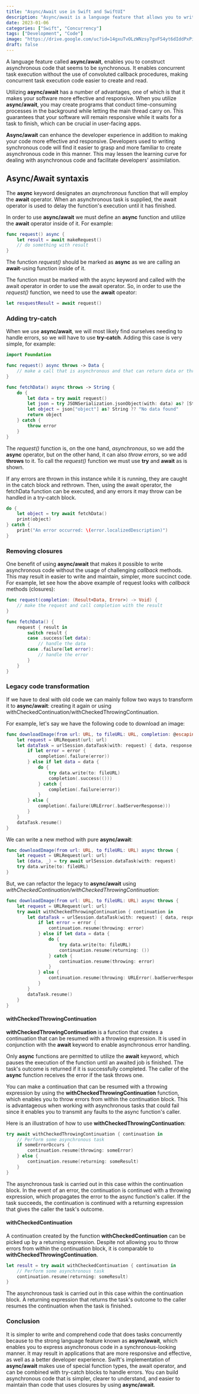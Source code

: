 ```yaml
---
title: "Async/Await use in Swift and SwiftUI"
description: "Async/await is a language feature that allows you to write asynchronous code in a synchronous-looking style. "
date: 2023-01-06
categories: ["Swift", "Concurrency"]
tags: ["Development", "Code"]
image: "https://drive.google.com/uc?id=14gxuTvOLzWNzsy7gvFS4yt6dIddPxPiF"
draft: false
---
```


A language feature called **async/await**, enables you to construct asynchronous code that seems to be synchronous. It enables concurrent task execution without the use of convoluted callback procedures, making concurrent task execution code easier to create and read.

Utilizing **async/await** has a number of advantages, one of which is that it makes your software more effective and responsive. When you utilize **async/await**, you may create programs that conduct time-consuming processes in the background while letting the main thread carry on. This guarantees that your software will remain responsive while it waits for a task to finish, which can be crucial in user-facing apps.

**Async/await** can enhance the developer experience in addition to making your code more effective and responsive. Developers used to writing synchronous code will find it easier to grasp and more familiar to create asynchronous code in this manner. This may lessen the learning curve for dealing with asynchronous code and facilitate developers' assimilation.
## Async/Await syntaxis

The **async** keyword designates an *asynchronous* function that will employ the **await** operator. When an asynchronous task is supplied, the await operator is used to delay the function's execution until it has finished.

In order to use **async/await** we must define an **async** function and utilize the **await** operator inside of it. For example:

```swift
func request() async {
    let result = await makeRequest()
    // do something with result
}
```
The function *request()* should be marked as **async** as we are calling an **await**-using function inside of it.

The function must be marked with the async keyword and called with the await operator in order to use the await operator. So, in order to use the *request()* function, we need to use the **await** opeator:
```swift
let resquestResult = await request()
```

### Adding try-catch
When we use **async/await**, we will most likely find ourselves needing to handle errors, so we will have to use **try-catch**. Adding this case is very simple, for example:

```swift
import Foundation

func request() async throws -> Data {
    // make a call that is asynchronous and that can return data or throw an error
}

func fetchData() async throws -> String {
    do {
        let data = try await request()
        let json = try JSONSerialization.jsonObject(with: data) as? [String: Any]
        let object = json["object"] as? String ?? "No data found"
        return object
    } catch {
        throw error
    }
}
```
The *request()* function is, on the one hand, *asynchronous*, so we add the **async** operator, but on the other hand, it can also *throw errors*, so we add **throws** to it. To call the *request()* function we must use **try** and **await** as is shown.

If any errors are thrown in this instance while it is running, they are caught in the catch block and rethrown. Then, using the await operator, the fetchData function can be executed, and any errors it may throw can be handled in a try-catch block.

```swift
do {
    let object = try await fetchData()
    print(object)
} catch {
    print("An error occurred: \(error.localizedDescription)")
}
```

### Removing closures
One benefit of using **async/await** that makes it possible to write asynchronous code without the usage of challenging *callback* methods. This may result in easier to write and maintain, simpler, more succinct code.
For example, let see how the above example of request looks with *callback* methods (closures):

```swift
func request(completion: (Result<Data, Error>) -> Void) {
    // make the request and call completion with the result
}

func fetchData() {
    request { result in
        switch result {
        case .success(let data):
            // handle the data
        case .failure(let error):
            // handle the error
        }
    }
}

```

### Legacy code transformation

If we have to deal with old code we can mainly follow two ways to transform it to **async/await**: creating it again or using withCheckedContinuation/withCheckedThrowingContinuation.

For example, let's say we have the following code to download an image:

```swift
func downloadImage(from url: URL, to fileURL: URL, completion: @escaping (Result<Void, Error>) -> Void) {
    let request = URLRequest(url: url)
    let dataTask = urlSession.dataTask(with: request) { data, response, error in
        if let error = error {
            completion(.failure(error))
        } else if let data = data {
            do {
                try data.write(to: fileURL)
                completion(.success(()))
            } catch {
                completion(.failure(error))
            }
        } else {
            completion(.failure(URLError(.badServerResponse)))
        }
    }
    dataTask.resume()
}
```
We can write a new method with pure **async/await**:

```swift
func downloadImage(from url: URL, to fileURL: URL) async throws {
    let request = URLRequest(url: url)
    let (data, _) = try await urlSession.dataTask(with: request)
    try data.write(to: fileURL)
}
```
But, we can refactor the legacy to **async/await** using *withCheckedContinuation/withCheckedThrowingContinuation*:

```swift
func downloadImage(from url: URL, to fileURL: URL) async throws {
    let request = URLRequest(url: url)
    try await withCheckedThrowingContinuation { continuation in
        let dataTask = urlSession.dataTask(with: request) { data, response, error in
            if let error = error {
                continuation.resume(throwing: error)
            } else if let data = data {
                do {
                    try data.write(to: fileURL)
                    continuation.resume(returning: ())
                } catch {
                    continuation.resume(throwing: error)
                }
            } else {
                continuation.resume(throwing: URLError(.badServerResponse))
            }
        }
        dataTask.resume()
    }
}
```

#### withCheckedThrowingContinuation

**withCheckedThrowingContinuation** is a function that creates a continuation that can be resumed with a throwing expression. It is used in conjunction with the **await** keyword to enable asynchronous error handling.

Only **async** functions are permitted to utilize the **await** keyword, which pauses the execution of the function until an awaited job is finished. The task's outcome is returned if it is successfully completed. The caller of the **async** function receives the error if the task throws one. 

You can make a continuation that can be resumed with a throwing expression by using the **withCheckedThrowingContinuation** function, which enables you to throw errors from within the continuation block. This is advantageous when working with asynchronous tasks that could fail since it enables you to transmit any faults to the async function's caller.

Here is an illustration of how to use **withCheckedThrowingContinuation**:

```swift
try await withCheckedThrowingContinuation { continuation in
    // Perform some asynchronous task
    if someErrorOccurs {
        continuation.resume(throwing: someError)
    } else {
        continuation.resume(returning: someResult)
    }
}
```
The asynchronous task is carried out in this case within the continuation block. In the event of an error, the continuation is continued with a throwing expression, which propagates the error to the async function's caller. If the task succeeds, the continuation is continued with a returning expression that gives the caller the task's outcome.

#### withCheckedContinuation

A continuation created by the function **withCheckedContinuation** can be picked up by a returning expression. Despite not allowing you to throw errors from within the continuation block, it is comparable to **withCheckedThrowingContinuation**.

```swift
let result = try await withCheckedContinuation { continuation in
    // Perform some asynchronous task
    continuation.resume(returning: someResult)
}
```
The asynchronous task is carried out in this case within the continuation block. A returning expression that returns the task's outcome to the caller resumes the continuation when the task is finished.

### Conclusion

It is simpler to write and comprehend code that does tasks concurrently because to the strong language feature known as **async/await**, which enables you to express asynchronous code in a synchronous-looking manner. It may result in applications that are more responsive and effective, as well as a better developer experience. Swift's implementation of **async/await** makes use of special function types, the await operator, and can be combined with try-catch blocks to handle errors. You can build asynchronous code that is simpler, clearer to understand, and easier to maintain than code that uses closures by using **async/await**.